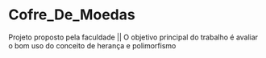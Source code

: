 # Cofre_De_Moedas
Projeto proposto pela faculdade || O objetivo principal do trabalho é avaliar o bom uso do conceito de herança e polimorfismo
